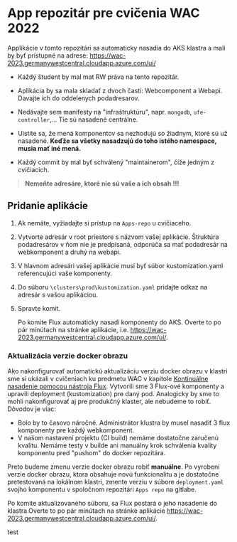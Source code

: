 # App repozitár pre cvičenia WAC 2022

Applikácie v tomto repozitári sa automaticky nasadia do AKS klastra a mali by byť prístupné na adrese:
https://wac-2023.germanywestcentral.cloudapp.azure.com/ui/

- Každý študent by mal mat RW práva na tento repozitár.

- Aplikácia by sa mala skladať z dvoch častí: Webcomponent a Webapi. Davajte ich do oddelenych podadresarov.

- Nedávajte sem manifesty na "infraštruktúru", napr. `mongodb`, `ufe-controller`,... Tie sú nasadené centrálne.

- Uistite sa, že mená komponentov sa nezhodujú so žiadnym, ktoré sú už nasadené. **Keďže sa všetky nasadzujú do toho istého namespace, musia mať iné mená.**

- Každý commit by mal byť schválený "maintainerom", čiže jedným z cvičiacich.

> **Nemeňte adresáre, ktoré nie sú vaše a ich obsah !!!**

## Pridanie aplikácie 

1. Ak nemáte, vyžiadajte si prístup na `Apps-repo` u cvičiaceho.

2. Vytvorte adresár v root priestore s názvom vašej aplikácie. Štruktúra podadresárov v ňom nie je predpísaná, odporúča sa mať podadresár na webkomponent a druhý na webapi.

3. V hlavnom adresári vašej aplikácie musí byť súbor kustomization.yaml referencujúci vaše komponenty.

4. Do súboru `\clusters\prod\kustomization.yaml` pridajte odkaz na adresár s vašou aplikáciou.

5. Spravte komit.

   Po komite Flux automaticky nasadí komponenty do AKS. Overte to po pár minútach na stránke aplikácie, i.e. https://wac-2023.germanywestcentral.cloudapp.azure.com/ui/. 

### Aktualizácia verzie docker obrazu

Ako nakonfigurovať automatickú aktualizáciu verziu docker obrazu v klastri sme si ukázali v cvičeniach ku predmetu WAC v kapitole [Kontinuálne nasadenie pomocou nástroja Flux](http://wac-fiit.milung.eu/v2/01.Web-Components/dojo/008-flux). Vytvorili sme 3 Flux-ové komponenty a upravili deployment (kustomization) pre daný pod. Analogicky by sme to mohli nakonfigurovať aj pre produkčný klaster, ale nebudeme to robiť. Dôvodov je viac: 

- Bolo by to časovo náročné. Administrátor klustra by musel nasadiť 3 flux komponenty pre každý webkomponent. 
- V našom nastavení projektu (CI build) nemáme dostatočne zaručenú kvalitu. Nemáme testy v builde ani manuálny krok schválenia kvality komponentu pred "pushom" do docker repozitára.

Preto budeme zmenu verzie docker obrazu robiť **manuálne**. Po vyrobení verzie docker obrazu, ktora obsahuje novú funkcionalitu a je dostatočne pretestovaná na lokálnom klastri, zmente verziu v súbore `deployment.yaml` svojho komponentu v spoločnom repozitári `Apps repo` na gitlabe.

Po komite aktualizovaného súboru, sa Flux postará o jeho nasadenie do klastra.Overte to po pár minútach na stránke aplikácie https://wac-2023.germanywestcentral.cloudapp.azure.com/ui/. 

test

